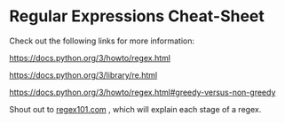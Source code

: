# Regular Expressions Cheat-Sheet

Check out the following links for more information:

https://docs.python.org/3/howto/regex.html

https://docs.python.org/3/library/re.html

https://docs.python.org/3/howto/regex.html#greedy-versus-non-greedy

Shout out to [regex101.com](http://regex101.com/) , which will explain each stage of a regex. 
